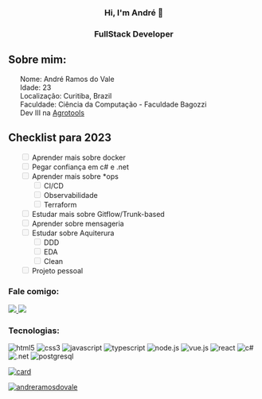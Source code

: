 <style>
    ul {
        list-style: none;
    }
</style>
<div align="center">
    <h3>Hi, I'm André 👋<h3>
    <h3> FullStack Developer</h3>
</div>
<h2> Sobre mim: </h2>
<div>
    <ul>
        <li>
            Nome: André Ramos do Vale
        </li>
        <li>
            Idade: 23
        </li>
        <li>
            Localização: Curitiba, Brazil
        </li>
        <li>
            Faculdade: Ciência da Computação - Faculdade Bagozzi
        </li>
        <li>
            Dev III na
            <a href="https://www.linkedin.com/company/agrotools-gestao-e-monitoramento-geoespacial/">Agrotools</a>
        </li>
    <ul>
</div>
<h2> Checklist para 2023 </h2>
<div>
    <ul>
        <li>
            <input type="checkbox" id="docker" name="docker" disabled>
            <label for="docker">Aprender mais sobre docker</label>
        </li>
        <li>
            <input type="checkbox" id="csharp" name="csharp" disabled>
            <label for="csharp">Pegar confiança em c# e .net</label>
        </li>
        <li>
            <input type="checkbox" id="deploy" name="deploy" disabled>
            <label for="deploy">Aprender mais sobre *ops</label>
            <ul>
                <li>
                    <input type="checkbox" id="horns" name="horns" disabled>
                    <label for="horns">CI/CD</label>
                </li>
            </ul>
            <ul>
                <li>
                    <input type="checkbox" id="horns" name="horns" disabled>
                    <label for="horns">Observabilidade</label>
                </li>
            </ul>
            <ul>
                <li>
                    <input type="checkbox" id="horns" name="horns" disabled>
                    <label for="horns">Terraform</label>
                </li>
            </ul>
        </li>
        <li>
            <input type="checkbox" id="horns" name="horns" disabled>
            <label for="horns">Estudar mais sobre Gitflow/Trunk-based</label>
        </li>
        <li>
            <input type="checkbox" id="horns" name="horns" disabled>
            <label for="horns">Aprender sobre mensageria</label>
        </li>
        <li>
            <input type="checkbox" id="githubactions" name="githubactions" disabled>
            <label for="githubactions">Estudar sobre Aquiterura</label>
            <ul>
                <li>
                    <input type="checkbox" id="horns" name="horns" disabled>
                    <label for="horns">DDD</label>
                </li>
            </ul>
            <ul>
                <li>
                    <input type="checkbox" id="horns" name="horns" disabled>
                    <label for="horns">EDA</label>
                </li>
            </ul>
            <ul>
                <li>
                    <input type="checkbox" id="horns" name="horns" disabled>
                    <label for="horns">Clean</label>
                </li>
            </ul>
        </li>
        <li>
            <input type="checkbox" id="horns" name="horns" disabled>
            <label for="horns">Projeto pessoal</label>
        </li>
    </ul>
</div>
<h3> Fale comigo: </h3>
<div align="left">
    <a target='_blank' href="https://www.linkedin.com/in/andré-ramos-do-vale-671977144/">
        <img src="https://img.shields.io/badge/LinkedIn-0077B5?style=for-the-badge&logo=linkedin&logoColor=white">
    </a>
    <a target='_blank' href="https://twitter.com/andres4ci">
        <img src="https://img.shields.io/badge/Twitter-1DA1F2?style=for-the-badge&logo=twitter&logoColor=white">
    </a>
</div>
<h3 align="left">Tecnologias:</h3>
<div align="left" style="margin-botton: 10px;">
    <img src="https://img.shields.io/badge/HTML5-E34F26?style=for-the-badge&logo=html5&logoColor=white" alt="html5">
    <img src="https://img.shields.io/badge/CSS3-1572B6?style=for-the-badge&logo=css3&logoColor=white" alt="css3">
    <img src="https://img.shields.io/badge/JavaScript-F7DF1E?style=for-the-badge&logo=javascript&logoColor=black" alt="javascript">
    <img src="https://img.shields.io/badge/Typescript-007ACC?style=for-the-badge&logo=typescript&logoColor=black" alt="typescript"/>
    <img src="https://img.shields.io/badge/Node.js-43853D?style=for-the-badge&logo=node.js&logoColor=white" alt="node.js">
    <img src="https://img.shields.io/badge/Vue.js-35495E?style=for-the-badge&logo=vue.js&logoColor=4FC08D" alt="vue.js">
    <img src="https://img.shields.io/badge/React-007ACC?style=for-the-badge&logo=react&logoColor=white" alt="react"/>
    <img src="https://img.shields.io/badge/.Net-682B79?style=for-the-badge&logo=csharp&logoColor=white" alt="c#">
    <img src="https://img.shields.io/badge/csharp-1C9622?style=for-the-badge&logo=csharp&logoColor=white" alt=".net">
    <img src="https://img.shields.io/badge/PostgreSQL-316192?style=for-the-badge&logo=postgresql&logoColor=white" alt="postgresql">
</div>

[![card](https://github-readme-stats.vercel.app/api?username=andreramosdovale&theme=tokyonight)](https://github.com/andreramosdovale/)

[![andreramosdovale](https://github-readme-stats.vercel.app/api/top-langs/?username=andreramosdovale&hide=html&layout=compact&theme=tokyonight)](https://github.com/andreramosdovale/)
